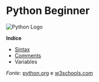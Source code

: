 # Python Beginner


![Python Logo](https://www.python.org/static/community_logos/python-logo-generic.svg)

**Indice**

* [Sintax](https://github.com/rogerio5ouza/python-beginner/tree/master/semana-1)
* [Comments](https://github.com/rogerio5ouza/python-beginner/tree/master/semana-1)
* Variables

_Fonte:_ [python.org](https://docs.python.org/3/tutorial/index.html) e [w3schools.com](https://www.w3schools.com/python/)
